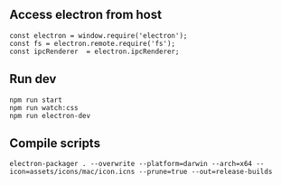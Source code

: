 
## Access electron from host

```
const electron = window.require('electron');
const fs = electron.remote.require('fs');
const ipcRenderer  = electron.ipcRenderer;
```

## Run dev

```
npm run start
npm run watch:css
npm run electron-dev
```

## Compile scripts

```
electron-packager . --overwrite --platform=darwin --arch=x64 --icon=assets/icons/mac/icon.icns --prune=true --out=release-builds
```